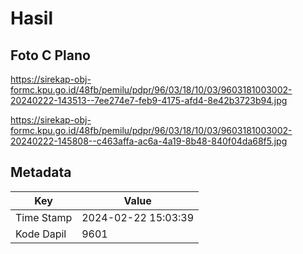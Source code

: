 # Hasil

## Foto C Plano

https://sirekap-obj-formc.kpu.go.id/48fb/pemilu/pdpr/96/03/18/10/03/9603181003002-20240222-143513--7ee274e7-feb9-4175-afd4-8e42b3723b94.jpg

https://sirekap-obj-formc.kpu.go.id/48fb/pemilu/pdpr/96/03/18/10/03/9603181003002-20240222-145808--c463affa-ac6a-4a19-8b48-840f04da68f5.jpg


## Metadata

| Key        | Value               |
| ---------- | ------------------- |
| Time Stamp | 2024-02-22 15:03:39 |
| Kode Dapil | 9601                |



